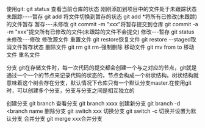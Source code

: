使用git:
   git status
     查看当前仓库的状态
     刚刚添加到项目中的文件处于未跟踪状态
未跟踪----暂存
   git add <filename>将文件切换到暂存的状态
   git add *将所有已修改(未跟踪)的文件暂存
暂存---未修改
   git commit  -m "xxx"将暂存提交到仓库
   git commit -a -m "xxx"提交所有已修改的文件(未跟踪的文件不会提交)
修改---暂存
   git status
未修改---修改
    修改源文件
重置文件
   git restore<flenname>恢复文件
   git restore --staged<flenname>取消文件暂存状态
删除文件
   git rm<flenname>
   git rm<flenname>-强制删除
移动文件
   git mv from to 移动文件 重名文件

分支
 git在存储文件时，每一次代码的提交都会创建一个与之对应的节点，git就是通过一个一个的节点来记录代码的状态的，节点会构成一个树状结构。树状结构就意味着这个树会存在分支，默认情况下仓库只有一个默认分支master.在使用git时，可以创建多个分支，分支与分支之间是相互独立的

 创建分支
  git branch 查看分支
  git branch xxxx 创建新分支
  git branch -d <branch name
删除分支
  git switch xxx 切换分支 
  git switch -c 切换并设置为默认分支
合并分支
   git merge xxx合并分支  